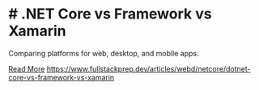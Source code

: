 # # .NET Core vs Framework vs Xamarin

Comparing platforms for web, desktop, and mobile apps.

[Read More](https://www.fullstackprep.dev/articles/webd/netcore/dotnet-core-vs-framework-vs-xamarin) https://www.fullstackprep.dev/articles/webd/netcore/dotnet-core-vs-framework-vs-xamarin